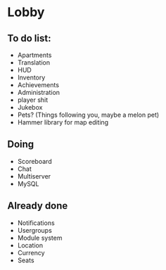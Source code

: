 # Lobby

## To do list:
- Apartments
- Translation
- HUD
- Inventory
- Achievements
- Administration
- player shit
- Jukebox
- Pets? (Things following you, maybe a melon pet)
- Hammer library for map editing

## Doing
- Scoreboard
- Chat
- Multiserver
- MySQL

## Already done
- Notifications
- Usergroups
- Module system
- Location
- Currency
- Seats
